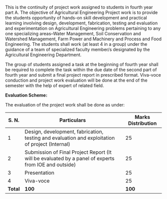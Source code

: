 This is the continuity of project work assigned to students in fourth year part A. The objective of Agricultural Engineering Project work is to provide the students opportunity of hands-on skill development and practical learning involving design, development, fabrication, testing and evaluation and experimentation on Agricultural Engineering problems pertaining to any one specializing areas–Water Management, Soil Conservation and Watershed Management, Farm Power and Machinery and Process and Food Engineering. The students shall work (at least 4 in a group) under the guidance of a team of specialized faculty member/s designated by the Agricultural Engineering Department.

The group of students assigned a task at the beginning of fourth year shall be required to complete the task within the due date of the second part of fourth year and submit a final project report in prescribed format. Viva-voce conduction and project work evaluation will be done at the end of the semester with the help of expert of related field.

**Evaluation Scheme:**

The evaluation of the project work shall be done as under:

| S. N.     | Particulars                                                                                          | Marks Distribution |
| --------- | ---------------------------------------------------------------------------------------------------- | ------------------ |
| 1         | Design, development, fabrication, testing and evaluation and exploitation of project (Internal)      | 25                 |
| 2         | Submission of Final Project Report (It will be evaluated by a panel of experts from IOE and outside) | 25                 |
| 3         | Presentation                                                                                         | 25                 |
| 4         | Viva-voce                                                                                            | 25                 |
| **Total** | **100**                                                                                              | **100**            |

